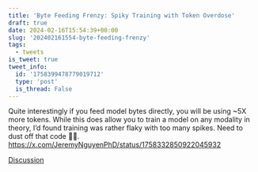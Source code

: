 ```yaml
---
title: 'Byte Feeding Frenzy: Spiky Training with Token Overdose'
draft: true
date: 2024-02-16T15:54:39+00:00
slug: '202402161554-byte-feeding-frenzy'
tags:
  - tweets
is_tweet: true
tweet_info:
  id: '1758399478779019712'
  type: 'post'
  is_thread: False
---
```




Quite interestingly if you  feed model bytes directly, you will be using ~5X more tokens. While this does allow you to train a model
on any modality in theory, I’d found training was rather flaky with too many spikes. Need to dust off that code 🧑‍💻. <https://x.com/JeremyNguyenPhD/status/1758332850922045932>

[Discussion](https://x.com/sytelus/status/1758399478779019712)
